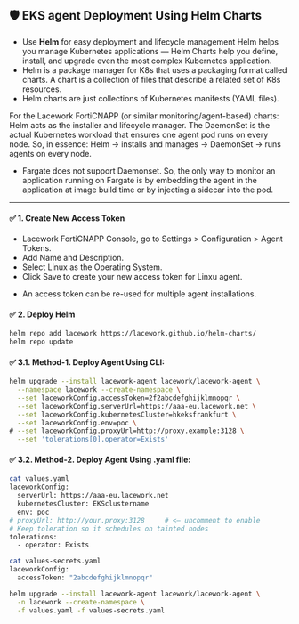 ## 🛡️ EKS agent Deployment Using Helm Charts
- Use **Helm** for easy deployment and lifecycle management
Helm helps you manage Kubernetes applications — Helm Charts help you define, install, and upgrade even the most complex Kubernetes application.
- Helm is a package manager for K8s that uses a packaging format called charts. A chart is a collection of files that describe a related set of K8s resources. 
- Helm charts are just collections of Kubernetes manifests (YAML files).


For the Lacework FortiCNAPP (or similar monitoring/agent-based) charts:
Helm acts as the installer and lifecycle manager.
The DaemonSet is the actual Kubernetes workload that ensures one agent pod runs on every node.
So, in essence: Helm → installs and manages → DaemonSet → runs agents on every node.


* Fargate does not support Daemonset. So, the only way to monitor an application running on Fargate is by embedding the agent in the application at image build time or by injecting a sidecar into the pod.


---
#### ✅ 1. Create New Access Token

- Lacework FortiCNAPP Console, go to Settings > Configuration > Agent Tokens.
- Add Name and Description.
- Select Linux as the Operating System.
- Click Save to create your new access token for Linxu agent.
* An access token can be re-used for multiple agent installations.


#### ✅ 2. Deploy Helm

```bash
helm repo add lacework https://lacework.github.io/helm-charts/
helm repo update
```

#### ✅ 3.1. Method-1. Deploy Agent Using CLI:

```bash
helm upgrade --install lacework-agent lacework/lacework-agent \
  --namespace lacework --create-namespace \
  --set laceworkConfig.accessToken=2f2abcdefghijklmnopqr \
  --set laceworkConfig.serverUrl=https://aaa-eu.lacework.net \
  --set laceworkConfig.kubernetesCluster=hkeksfrankfurt \
  --set laceworkConfig.env=poc \
# --set laceworkConfig.proxyUrl=http://proxy.example:3128 \
  --set 'tolerations[0].operator=Exists'
```


#### ✅ 3.2. Method-2. Deploy Agent Using .yaml file:

```bash
cat values.yaml 
laceworkConfig:
  serverUrl: https://aaa-eu.lacework.net
  kubernetesCluster: EKSclustername
  env: poc
# proxyUrl: http://your.proxy:3128     # <— uncomment to enable
# Keep toleration so it schedules on tainted nodes
tolerations:
  - operator: Exists
```

```bash
cat values-secrets.yaml 
laceworkConfig:
  accessToken: "2abcdefghijklmnopqr"
```

```bash
helm upgrade --install lacework-agent lacework/lacework-agent \
  -n lacework --create-namespace \
  -f values.yaml -f values-secrets.yaml
```


